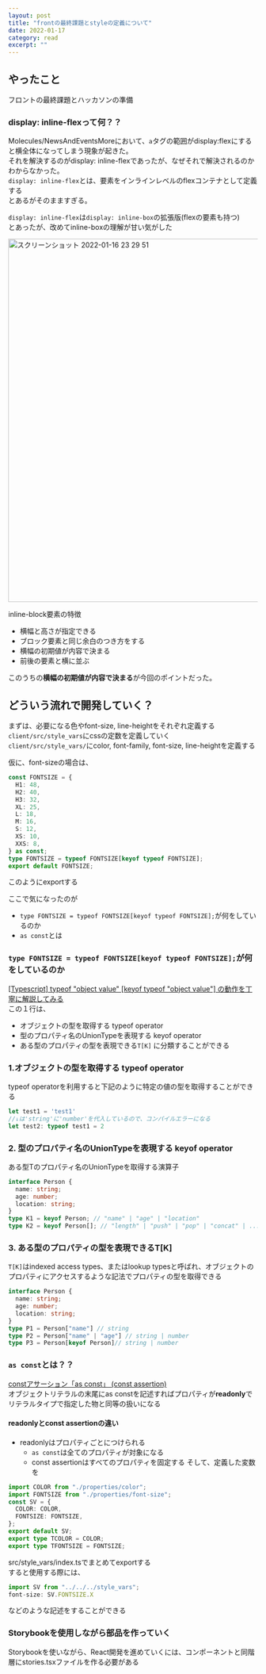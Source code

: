 ```yaml
---
layout: post
title: "frontの最終課題とstyleの定義について" 
date: 2022-01-17 
category: read 
excerpt: ""
---
```


## やったこと
フロントの最終課題とハッカソンの準備  

### display: inline-flexって何？？
Molecules/NewsAndEventsMoreにおいて、`a`タグの範囲がdisplay:flexにすると横全体になってしまう現象が起きた。  
それを解決するのがdisplay: inline-flexであったが、なぜそれで解決されるのかわからなかった。  
`display: inline-flex`とは、要素をインラインレベルのflexコンテナとして定義する  
とあるがそのまますぎる。  

`display: inline-flex`は`display: inline-box`の拡張版(flexの要素も持つ)  
とあったが、改めてinline-boxの理解が甘い気がした  

<img width="733" alt="スクリーンショット 2022-01-16 23 29 51" src="https://user-images.githubusercontent.com/78260526/149664147-df72c7dd-9a9e-4668-ae27-81546af1fb37.png">

inline-block要素の特徴
- 横幅と高さが指定できる
- ブロック要素と同じ余白のつき方をする
- 横幅の初期値が内容で決まる
- 前後の要素と横に並ぶ

このうちの**横幅の初期値が内容で決まる**が今回のポイントだった。  

## どういう流れで開発していく？

まずは、必要になる色やfont-size, line-heightをそれぞれ定義する  
`client/src/style_vars`にcssの定数を定義していく  
`client/src/style_vars/`にcolor, font-family, font-size, line-heightを定義する  

仮に、font-sizeの場合は、  
```ts
const FONTSIZE = {
  H1: 48,
  H2: 40,
  H3: 32,
  XL: 25,
  L: 18,
  M: 16,
  S: 12,
  XS: 10,
  XXS: 8,
} as const;
type FONTSIZE = typeof FONTSIZE[keyof typeof FONTSIZE];
export default FONTSIZE;
```
このようにexportする  

ここで気になったのが
- `type FONTSIZE = typeof FONTSIZE[keyof typeof FONTSIZE];`が何をしているのか
- `as const`とは

### `type FONTSIZE = typeof FONTSIZE[keyof typeof FONTSIZE];`が何をしているのか
[[Typescript] typeof "object value" [keyof typeof "object value"] の動作を丁寧に解説してみる](https://qiita.com/saba_can00/items/bdefb28a1873658cf5d9)  
この１行は、
- オブジェクトの型を取得する typeof operator
- 型のプロパティ名のUnionTypeを表現する keyof operator
- ある型のプロパティの型を表現できる`T[K]`
に分類することができる  

### 1.オブジェクトの型を取得する typeof operator
typeof operatorを利用すると下記のように特定の値の型を取得することができる  
```ts
let test1 = 'test1'
//↓は'string'に'number'を代入しているので、コンパイルエラーになる
let test2: typeof test1 = 2 
```

### 2. 型のプロパティ名のUnionTypeを表現する keyof operator
ある型Tのプロパティ名のUnionTypeを取得する演算子  
```ts
interface Person {
  name: string;
  age: number;
  location: string;
}
type K1 = keyof Person; // "name" | "age" | "location"
type K2 = keyof Person[]; // "length" | "push" | "pop" | "concat" | ...
```

### 3. ある型のプロパティの型を表現できるT[K]
`T[K]`はindexed access types、またはlookup typesと呼ばれ、オブジェクトのプロパティにアクセスするような記法でプロパティの型を取得できる  

```ts
interface Person {
  name: string;
  age: number;
  location: string;
}
type P1 = Person["name"] // string
type P2 = Person["name" | "age"] // string | number
type P3 = Person[keyof Person]// string | number
```
### `as const`とは？？
[constアサーション「as const」 (const assertion)](https://typescriptbook.jp/reference/values-types-variables/const-assertion)  
オブジェクトリテラルの末尾にas constを記述すればプロパティが**readonly**でリテラルタイプで指定した物と同等の扱いになる  
#### readonlyとconst assertionの違い
- readonlyはプロパティごとにつけられる
  - `as const`は全てのプロパティが対象になる
  - const assertionはすべてのプロパティを固定する
そして、定義した変数を
```ts
import COLOR from "./properties/color";
import FONTSIZE from "./properties/font-size";
const SV = {
  COLOR: COLOR,
  FONTSIZE: FONTSIZE,
};
export default SV;
export type TCOLOR = COLOR;
export type TFONTSIZE = FONTSIZE;
```
src/style_vars/index.tsでまとめてexportする  
すると使用する際には、
```ts
import SV from "../../../style_vars";
font-size: SV.FONTSIZE.X
```
などのような記述をすることができる  

### Storybookを使用しながら部品を作っていく
Storybookを使いながら、React開発を進めていくには、コンポーネントと同階層にstories.tsxファイルを作る必要がある  


